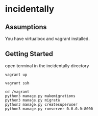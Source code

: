# incidentally

## Assumptions

You have virtualbox and vagrant installed.

## Getting Started

open terminal in the incidentally directory

```shell
vagrant up
```

```shell
vagrant ssh
```

```shell
cd /vagrant
python3 manage.py makemigrations
python3 manage.py migrate
python3 manage.py createsuperuser
python3 manage.py runserver 0.0.0.0:8000
```
